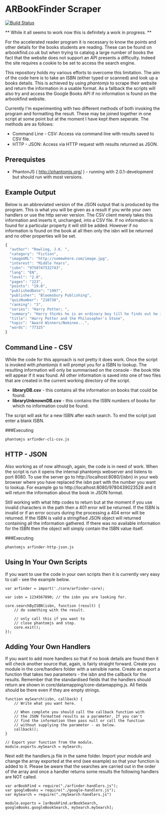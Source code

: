 ARBookFinder Scraper
====================

[![Build Status](https://travis-ci.org/briancullen/scrape-arbookfinder.svg)](https://travis-ci.org/briancullen/scrape-arbookfinder)

** While it all seems to work now this is definitely a work in progress. **

For the accelerated reader program it is necessary to know the points and other details for the books students are reading. These can be found on arbookfind.co.uk but when trying to catalog a large number of books the fact that the website does not support an API presents a difficulty. Indeed the site requires a cookie to be set to access the search engine.

This repository holds my various efforts to overcome this limitation. The aim of the code here is to take an ISBN (either typed or scanned) and look up a books details. This is achieved by using *phantomjs* to scrape their website and return the information in a usable format. As a fallback the scripts will also try and access the Google Books API if no information is found on the arbookfind website.

Currently I'm experimenting with two different methods of both invoking the program and formatting the result. These may be joined together in one script at some point but at the moment I have kept them seperate. The methods are as follows:

 * Command Line - CSV: Access via command line with results saved to CSV file.
 * HTTP - JSON: Access via HTTP request with results returned as JSON.
 
Prerequistes
------------
* PhantonJS ( http://phantomjs.org/ ) - running with 2.0.1-development but should run with most versions.

Example Output
--------------
Below is an abbreviated version of the JSON output that is produced by the program. This is what you will be given as a result if you write your own handlers or use the http server version. The CSV client merely takes this information and inserts it, unchanged, into a CSV file. If no information is found for a particular property it will still be added. However if no information is found on the book at all then only the isbn will be returned and no other properties will be set.

```js
{
  "author": "Rowling, J.K. ",
  "category": "Fiction",
  "imageURL": "http://somewhere.com/image.jpg",
  "interest": "Middle Years",
  "isbn": "9750747532743",
  "lang": "EN",
  "level": "2.0",
  "pages": "223",
  "points": "19.0",
  "publishedDate": "1997",
  "publisher": "Bloomsbury Publishing",
  "quizNumber": "210738",
  "ranking": "3",
  "series": "Harry Potter; ",
  "summary": "Harry thinks he is an ordinary boy till he finds out he is a wizard. First in the series.",
  "title": "Harry Potter and the Philosopher's Stone",
  "topic": "Award Winners/Nominee...",
  "words": "77325"
}
```

Command Line - CSV
------------------

While the code for this approach is not pretty it does work. Once the script is invoked with *phantomjs* it will prompt you for a ISBN to lookup. The resulting information will only be summarised on the console - the book title will appear if it was found. All other information is saved into one of two files that are created in the current working directory of the script.

 * **libraryDB.csv** - this contains all the information on books that could be found.
 * **libraryUnknownDB.csv** - this contains the ISBN numbers of books for which no information could be found.
 
The script will ask for a new ISBN after each search. To end the script just enter a blank ISBN.

###Executing

```
phantomjs arfinder-cli-csv.js
```

HTTP - JSON
-----------

Also working as of now although, again, the code is in need of work. When the script is run it opens the internal phantomjs webserver and listens to port 8080. To use the server go to http://localhost:8080/{isbn} in your web browser where you have replaced the isbn part with the number you want to lookup. For example go to http://localhost:8080/9780439023528 and it will return the information about the book in JSON format.

Still working with what http codes to return but at the moment if you use invalid characters in the path then a 401 error will be returned. If the ISBN is invalid or if an error occurs during the processing a 404 error will be returned. If the ISBN is valid a stringified JSON object will returned containing all the information gathered. If there was no available information for the ISBN then the object will simply contain the ISBN value itself.

###Executing

```
phantomjs arfinder-http-json.js
```

Using In Your Own Scripts
-------------------------

If you want to use the code in your own scripts then it is currently very easy to call - see the example below.

```
var arfinder = import('./core/arfinder-core);

var isbn = 1234567890; // the isbn you are looking for.

core.searchByISBN(isbn, function (result) {
    // do something with the result.

    // only call this if you want to
    // close phantomjs and stop.
    core.exit();
});
```

Adding Your Own Handlers
------------------------

If you want to add more handlers so that if no book details are found then it will check another source that, again, is fairly straight forward. Create you module in the core/handlers folder with a sensible name. Create an export a function that takes two parameters - the isbn and the callback for the results. Remember that the standardised fields that the handlers should return are shown in core/datamapping/core-datamapping.js. All fields should be there even if they are empty strings.

```
function mySearch(isbn, callback) {
    // Write what you want here.

    // When complete you should call the callback function with
    // the JSON formatted results as a parameter. If you can't
    // find the information then pass null or call the function
    // without supplying the parameter - as below.
    callback();
}

// Export your function from the module.
module.exports.mySearch = mySearch;
```

Next edit the handlers.js file in the same folder. Import your module and change the array exported at the end (see example) so that your function is added to it. Please be aware that the searches are carried out in the order of the array and once a handler returns some results the following handlers are NOT called.

```
var arBookFind = require("./arfinder-handlers.js");
var googleBooks = require("./google-handlers.js");
var mySearch = require("./mySearch-handlers.js")

module.exports = [arBookFind.arBookSearch, googleBooks.googleBookSearch, mySearch.mySearch];
```
